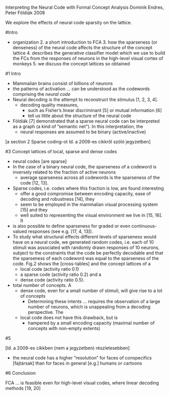 Interpreting the Neural Code with Formal Concept Analysis
Dominik Endres, Peter Földiák
2008

We explore the effects of neural code sparsity on the lattice.

#Intro

* organization
  2. a short introduction to FCA
  3. how the sparseness (or denseness) of the neural code affects the structure
     of the concept lattice
  4. describes the generative classifier model which we use to build the FCs
     from the responses of neurons in the high-level visual cortex of monkeys
  5. we discuss the concept lattices so obtained

#1 Intro

* Mammalian brains consist of billions of neurons
* the patterns of activation ... can be understood as the codewords comprising
  the _neural code_
* Neural decoding is the attempt to reconstruct the stimulus [1, 2, 3, 4].
  * decoding quality measures, 
    * such as Fisher’s linear discriminant [5] or mutual information [6] 
    * tell us little about the structure of the neural code
* Földiák [7] demonstrated that a sparse neural code can be interpreted as a
  graph (a kind of ”semantic net”). In this interpretation, the 
  * neural responses are assumed to be binary (active/inactive)

[a section 2 Sparse coding-ot ld. a 2009-es cikkről szóló jegyzetben]

#3 Concept lattices of local, sparse and dense codes

* neural codes [are sparse]
* In the case of a binary neural code, the 
  sparseness of a codeword is inversely related 
  to the fraction of active neurons
  * average sparseness across all codewords is the sparseness of the code 
  [12, 13].  
* Sparse codes, i.e. codes where this fraction is low, are found interesting
  * offer a good compromise between 
    encoding capacity, ease of decoding and robustness [14], they 
  * seem to be employed in the mammalian visual processing system [15] and they
  * well suited to representing the visual environment we live in [15, 16].  It
* is also possible to define sparseness for graded or even continuous-valued
  responses (see e.g.  [17, 4, 13]). 
* To study what structural effects different levels of sparseness would have on
  a neural code, we generated random codes, 
  i.e.  each of 10 stimuli was associated with randomly drawn responses of 10
  neurons, subject to the constraints that the code be perfectly decodable and
  that the sparseness of each codeword was equal to the sparseness of the code.
  Fig.2 shows the [cross-tables] and the concept lattices of a 
    * local code (activity ratio 0.1)
    * a sparse code (activity ratio 0.2) and a 
    * dense code (activity ratio 0.5).
* total number of concepts. A 
  * dense code, even for a small number of stimuli, will give rise to a lot of
    concepts
    * Determining these intents ... requires the observation of a large number
      of neurons, which is unappealing from a decoding perspective.  The 
  * local code does not have this drawback, but is 
    * hampered by a small encoding capacity 
      (maximal number of concepts with non-empty extents)

#5

[ld. a 2009-es cikkben (nem a jegyzetben) részletesebben]

* the neural code has a higher ”resolution” for faces of conspecifics
  [fajtársak] than for faces in general [e.g.] humans or cartoons

#6 Conclusion

FCA ... is feasible even for high-level visual codes, where linear decoding
methods [19, 20]

